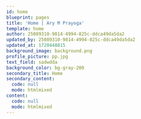 ```yaml
---
id: home
blueprint: pages
title: 'Home | Ary M Prayoga'
template: home
author: 25089310-9814-4994-825c-ddca49da5da2
updated_by: 25089310-9814-4994-825c-ddca49da5da2
updated_at: 1720448815
background_image: background.png
profile_picture: pp.jpg
text_field: sadwdda
background_color: bg-gray-200
secondary_title: Home
secondary_content:
  code: null
  mode: htmlmixed
content:
  code: null
  mode: htmlmixed
---
```

